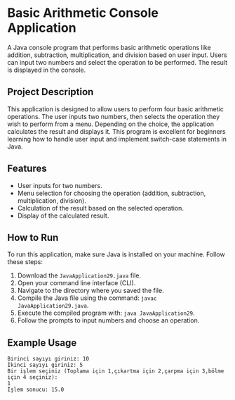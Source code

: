 # Basic Arithmetic Console Application

A Java console program that performs basic arithmetic operations like addition, subtraction, multiplication, and division based on user input. Users can input two numbers and select the operation to be performed. The result is displayed in the console.

## Project Description

This application is designed to allow users to perform four basic arithmetic operations. The user inputs two numbers, then selects the operation they wish to perform from a menu. Depending on the choice, the application calculates the result and displays it. This program is excellent for beginners learning how to handle user input and implement switch-case statements in Java.

## Features

- User inputs for two numbers.
- Menu selection for choosing the operation (addition, subtraction, multiplication, division).
- Calculation of the result based on the selected operation.
- Display of the calculated result.

## How to Run

To run this application, make sure Java is installed on your machine. Follow these steps:

1. Download the `JavaApplication29.java` file.
2. Open your command line interface (CLI).
3. Navigate to the directory where you saved the file.
4. Compile the Java file using the command: `javac JavaApplication29.java`.
5. Execute the compiled program with: `java JavaApplication29`.
6. Follow the prompts to input numbers and choose an operation.

## Example Usage

```text
Birinci sayıyı giriniz: 10
İkinci sayıyı giriniz: 5
Bir işlem seçiniz (Toplama için 1,çıkartma için 2,çarpma için 3,bölme için 4 seçiniz):
1
İşlem sonucu: 15.0
